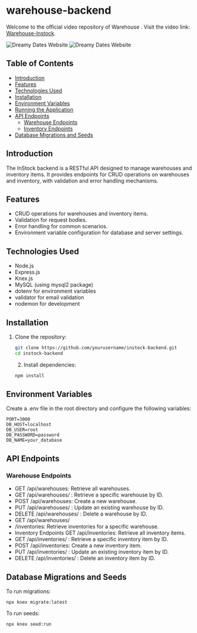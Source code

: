# warehouse-backend

Welcome to the official video repository of Warehouse . Visit the video link: [Warehouse-Instock](https://youtu.be/_kAHgS-aRPc).

<picture>
  <source media="(prefers-color-scheme: dark)" srcset="./Assets/1.png">
  <source media="(prefers-color-scheme: light)" srcset="./Assets/1.png">
  <img alt="Dreamy Dates Website" srcset="./Assets/1.png">
</picture>
<picture>
  <source media="(prefers-color-scheme: dark)" srcset="./Assets/2.png">
  <source media="(prefers-color-scheme: light)" srcset="./Assets/2.png">
  <img alt="Dreamy Dates Website" srcset="./Assets/2.png">
</picture>

## Table of Contents
- [Introduction](#introduction)
- [Features](#features)
- [Technologies Used](#technologies-used)
- [Installation](#installation)
- [Environment Variables](#environment-variables)
- [Running the Application](#running-the-application)
- [API Endpoints](#api-endpoints)
  - [Warehouse Endpoints](#warehouse-endpoints)
  - [Inventory Endpoints](#inventory-endpoints)
- [Database Migrations and Seeds](#database-migrations-and-seeds)

## Introduction
The InStock backend is a RESTful API designed to manage warehouses and inventory items. It provides endpoints for CRUD operations on warehouses and inventory, with validation and error handling mechanisms.

## Features
- CRUD operations for warehouses and inventory items.
- Validation for request bodies.
- Error handling for common scenarios.
- Environment variable configuration for database and server settings.

## Technologies Used
- Node.js
- Express.js
- Knex.js
- MySQL (using mysql2 package)
- dotenv for environment variables
- validator for email validation
- nodemon for development

## Installation
1. Clone the repository:
   ```sh
   git clone https://github.com/yourusername/instock-backend.git
   cd instock-backend
   ```
   2. Install dependencies:
   ```sh
   npm install
## Environment Variables
Create a .env file in the root directory and configure the following variables:
```
PORT=3000
DB_HOST=localhost
DB_USER=root
DB_PASSWORD=password
DB_NAME=your_database
```

## API Endpoints
### Warehouse Endpoints
- GET /api/warehouses: Retrieve all warehouses.
- GET /api/warehouses/ 
: Retrieve a specific warehouse by ID.
- POST /api/warehouses: Create a new warehouse.
- PUT /api/warehouses/
: Update an existing warehouse by ID.
- DELETE /api/warehouses/
: Delete a warehouse by ID.
- GET /api/warehouses/
- /inventories: Retrieve inventories for a specific warehouse.
- Inventory Endpoints
GET /api/inventories: Retrieve all inventory items.
- GET /api/inventories/
: Retrieve a specific inventory item by ID.
- POST /api/inventories: Create a new inventory item.
- PUT /api/inventories/
: Update an existing inventory item by ID.
- DELETE /api/inventories/
: Delete an inventory item by ID.
## Database Migrations and Seeds
To run migrations:
```
npx knex migrate:latest
```
To run seeds:
```
npx knex seed:run
```